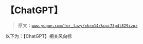 # 【ChatGPT】

> 原文：[`www.yuque.com/for_lazy/xkrm14/kcpi73p4l829izqz`](https://www.yuque.com/for_lazy/xkrm14/kcpi73p4l829izqz)

以下为：【ChatGPT】相关风向标





